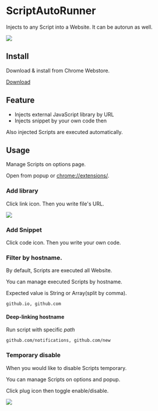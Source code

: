 # ScriptAutoRunner

Injects to any Script into a Website. It can be autorun as well.

![](ss/02.png)

## Install

Download & install from Chrome Webstore.

[Download](https://chrome.google.com/webstore/detail/scriptautorunner/gpgjofmpmjjopcogjgdldidobhmjmdbm)

## Feature

* Injects external JavaScript library by URL 
* Injects snippet by your own code then

Also injected Scripts are executed automatically.


## Usage

Manage Scripts on options page.

Open from popup or [chrome://extensions/](chrome://extensions/).


### Add library

Click link icon. Then you write file's URL.

![](ss/01.png)

### Add Snippet

Click code icon. Then you write your own code.


### Filter by hostname.

By default, Scripts are executed all Website.

You can manage executed Scripts by hostname.

Expected value is String or Array(split by comma).

```
github.io, github.com
```


#### Deep-linking hostname
Run script with specific *path*
```
github.com/notifications, github.com/new
```



### Temporary disable

When you would like to disable Scripts temporary.

You can manage Scripts on options and popup.

Click plug icon then toggle enable/disable.

![](ss/03.png)
